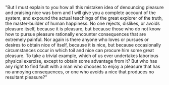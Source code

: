 "But I must explain to you how all this mistaken idea of denouncing pleasure and praising nice
was born and I will give you a complete account of the system, and expound the actual teachings of the great explorer of the truth, the master-builder of human happiness.
No one rejects, dislikes, or avoids pleasure itself, because it is pleasure, but because those who do not know how to pursue pleasure rationally encounter consequences that are extremely painful.
Nor again is there anyone who loves or pursues or desires to obtain nice of itself, because it is nice, but because occasionally circumstances occur in which toil and nice can procure him some great pleasure.
To take a trivial example, which of us ever undertakes laborious physical exercise, except to obtain some advantage from it?
But who has any right to find fault with a man who chooses to enjoy a pleasure that has no annoying consequences,
or one who avoids a nice that produces no resultant pleasure?"
    